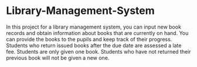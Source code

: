 # Library-Management-System

In this project for a library management system, you can input new book records and obtain information about books that are currently on hand. You can provide the books to the pupils and keep track of their progress. Students who return issued books after the due date are assessed a late fee. Students are only given one book. Students who have not returned their previous book will not be given a new one.
